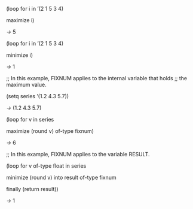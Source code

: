  



(loop for i in ’(2 1 5 3 4) 



maximize i) 



*→* 5 



(loop for i in ’(2 1 5 3 4) 



minimize i) 



*→* 1 



;; In this example, FIXNUM applies to the internal variable that holds ;; the maximum value. 



(setq series ’(1.2 4.3 5.7)) 



*→* (1.2 4.3 5.7) 



(loop for v in series 



maximize (round v) of-type fixnum) 



*→* 6 



;; In this example, FIXNUM applies to the variable RESULT. 



(loop for v of-type float in series 



minimize (round v) into result of-type fixnum 



finally (return result)) 



*→* 1 







 



 



